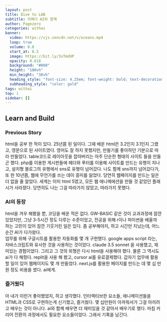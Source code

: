 ```yaml
---
layout: post
title: Dive to LAB
subtitle: 어쩌다 AI와 함께
author: Pagezero
categories: withai
banner:
  video: https://vjs.zencdn.net/v/oceans.mp4
  loop: true
  volume: 0.8
  start_at: 8.5
  image: https://bit.ly/3xTmdUP
  opacity: 0.618
  background: "#000"
  height: "100vh"
  min_height: "38vh"
  heading_style: "font-size: 4.25em; font-weight: bold; text-decoration: underline"
  subheading_style: "color: gold"
tags: withai
top: 1
sidebar: []
---
```


## Learn and Build

### Previous Story
html을 공부 한 적이 있다. 25년쯤 된 일이다. 그때 배운 html은 3.2인지 3.1인지 그랬고, 영문으로 된 사이트였다. 영어도 잘 하지 못했지만, 만들기를 좋아하던 기분으로 따라 만들었다. table코드로 레이아웃을 잡아버리는 아주 단순한 형태의 사이트 들을 만들곤 했다. php를 이용한 게시판들에 헤더와 푸터를 이용해 사이트를 만드는 유행이 지나고, 설치형 블로그의 유행에서 sns로 유행이 넘어갔다. 나도 함께 sns까지 넘어갔다가, 또 한 10년쯤, 웹에 무언가를 쓰는 데이 흥미를 잃었다. 당연히 웹페이지를 만드는 일은 더 없을 줄 알았다. 세계는 이미 html 5였고, 모든 웹 애니메에션을 만들 것 같았던 플래시가 사라졌다. 당연히도 나는 그걸 따라가지 않았고, 따라가지 못했다.

### AI의 등장
html을 겨우 해봤을 뿐, 코딩을 배운 적은 없다. GW-BASIC 같은 것이 교과과정에 잠깐 있었지만, 그냥 3-5시간 정도 다루는 수준이었고, 전공을 위해 r이나 파이썬을 배울까 하는 고민이 있어 잠깐 기웃거린 일은 있다. 좀 공부해야지, 하고 시간만 지났는데, 어느 순간 AI가 다가왔다. <br />
업무를 위해 구글시트를 활용한 자동화를 몇 개 구현했다. google apps script 라는, 자바스크립트와 유사한 것을 사용하는 것이었다. claude 3.5 sonnet 을 사용했고, 재미있는 경험이었다. 그리고 그 것의 외형은 다시 html을 사용해야 했다. 물론 그 역시도 ai가 다 해줬다. replit을 사용 해 봤고, cursor ai를 유료결제했다. 갑자기 업무에 활용할 일이 있어 웹페이지도 몇 개 만들었다. next.js를 활용한 페이지를 만드는 데 몇 십 만원 정도 비용을 썼다. ai에게.

### 즐거웠다
아 내가 이런거 좋아했었지, 하고 생각했다. 인터렉티브한 요소들, 애니메이션들을 HTML과 CSS로 구현하는게 신기했고, 즐거웠다. 몇 십만원이 아까워서가 그걸 아끼려고 배우는 것이 아니다. ai와 함께 배우면 더 재미있을 것 같아서 배우기로 했다. 마침 커리어 전환의 과정에서도 필요한 요소들이었다. 그래서 기록을 남긴다.




